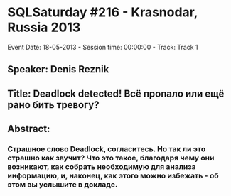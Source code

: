 # SQLSaturday #216 - Krasnodar, Russia 2013
Event Date: 18-05-2013 - Session time: 00:00:00 - Track: Track 1
## Speaker: Denis Reznik
## Title: Deadlock detected! Всё пропало или ещё рано бить тревогу?
## Abstract:
### Страшное слово Deadlock, согласитесь. Но так ли это страшно как звучит? Что это такое, благодаря чему они возникают, как собрать необходимую для анализа информацию, и, наконец, как этого можно избежать - об этом вы услышите в докладе.
